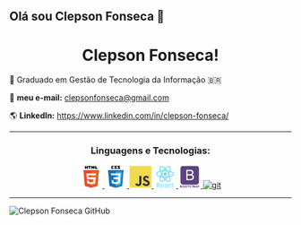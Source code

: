 ## Olá sou Clepson Fonseca 👋

<h1 align="center">Clepson Fonseca!</h1>

🥇 Graduado em Gestão de Tecnologia da Informação 🇧🇷

📃 **meu e-mail:** clepsonfonseca@gmail.com

🌎 **LinkedIn:** https://www.linkedin.com/in/clepson-fonseca/

<hr>

<h3 align="center">Linguagens e Tecnologias:</h3>

<p align="center" padding="30"> 
   <a href="https://www.w3.org/html/" target="_blank"> <img src="https://raw.githubusercontent.com/devicons/devicon/master/icons/html5/html5-original-wordmark.svg" alt="html5" width="40" height="40"/> </a> 
  <a href="https://www.w3schools.com/css/" target="_blank"> <img src="https://raw.githubusercontent.com/devicons/devicon/master/icons/css3/css3-original-wordmark.svg" alt="css3" width="40" height="40"/> </a> 
  <a href="https://developer.mozilla.org/en-US/docs/Web/JavaScript" target="_blank"> <img src="https://raw.githubusercontent.com/devicons/devicon/master/icons/javascript/javascript-original.svg" alt="javascript" width="40" height="40"/> </a> 
  <a href="https://reactjs.org/" target="_blank"> <img src="https://raw.githubusercontent.com/devicons/devicon/master/icons/react/react-original-wordmark.svg" alt="react" width="40" height="40"/> </a>
  <a href="https://getbootstrap.com" target="_blank"> <img src="https://raw.githubusercontent.com/devicons/devicon/master/icons/bootstrap/bootstrap-plain-wordmark.svg" alt="bootstrap" width="40" height="40"/> </a>
  <a href="https://git-scm.com/" target="_blank"> <img src="https://www.vectorlogo.zone/logos/git-scm/git-scm-icon.svg" alt="git" width="40" height="40"/> </a> 
 
</p>

<hr>
 
![Clepson Fonseca GitHub](https://github-readme-stats.vercel.app/api?username=clepsonfonseca&theme=algolia&show_icons=true)





